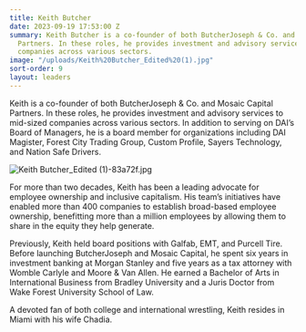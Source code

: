 ```yaml
---
title: Keith Butcher
date: 2023-09-19 17:53:00 Z
summary: Keith Butcher is a co-founder of both ButcherJoseph & Co. and Mosaic Capital
  Partners. In these roles, he provides investment and advisory services to mid-sized
  companies across various sectors.
image: "/uploads/Keith%20Butcher_Edited%20(1).jpg"
sort-order: 9
layout: leaders
---
```


Keith is a co-founder of both ButcherJoseph & Co. and Mosaic Capital Partners. In these roles, he provides investment and advisory services to mid-sized companies across various sectors. In addition to serving on DAI’s Board of Managers, he is a board member for organizations including DAI Magister, Forest City Trading Group, Custom Profile, Sayers Technology, and Nation Safe Drivers.

![Keith Butcher_Edited (1)-83a72f.jpg](/uploads/Keith%20Butcher_Edited%20(1)-83a72f.jpg)
 
For more than two decades, Keith has been a leading advocate for employee ownership and inclusive capitalism. His team’s initiatives have enabled more than 400 companies to establish broad-based employee ownership, benefitting more than a million employees by allowing them to share in the equity they help generate.
 
Previously, Keith held board positions with Galfab, EMT, and Purcell Tire. Before launching ButcherJoseph and Mosaic Capital, he spent six years in investment banking at Morgan Stanley and five years as a tax attorney with Womble Carlyle and Moore & Van Allen. He earned a Bachelor of Arts in International Business from Bradley University and a Juris Doctor from Wake Forest University School of Law.
 
A devoted fan of both college and international wrestling, Keith resides in Miami with his wife Chadia.